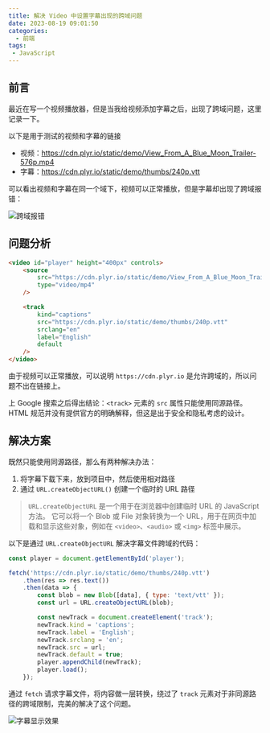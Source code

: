 ```yaml
---
title: 解决 Video 中设置字幕出现的跨域问题
date: 2023-08-19 09:01:50
categories: 
  - 前端
tags:
 - JavaScript
---
```


## 前言
最近在写一个视频播放器，但是当我给视频添加字幕之后，出现了跨域问题，这里记录一下。

以下是用于测试的视频和字幕的链接

- 视频：https://cdn.plyr.io/static/demo/View_From_A_Blue_Moon_Trailer-576p.mp4
- 字幕：https://cdn.plyr.io/static/demo/thumbs/240p.vtt

可以看出视频和字幕在同一个域下，视频可以正常播放，但是字幕却出现了跨域报错：

![跨域报错](https://image.luckyzh.cn/images/video-track-cors_1.webp)

## 问题分析

```html
<video id="player" height="400px" controls>
    <source
        src="https://cdn.plyr.io/static/demo/View_From_A_Blue_Moon_Trailer-576p.mp4"
        type="video/mp4"
    />

    <track
        kind="captions"
        src="https://cdn.plyr.io/static/demo/thumbs/240p.vtt"
        srclang="en"
        label="English"
        default
    />
</video>
```

由于视频可以正常播放，可以说明 `https://cdn.plyr.io` 是允许跨域的，所以问题不出在链接上。

上 Google 搜索之后得出结论：`<track>` 元素的 `src` 属性只能使用同源路径。HTML 规范并没有提供官方的明确解释，但这是出于安全和隐私考虑的设计。

## 解决方案

既然只能使用同源路径，那么有两种解决办法：

1. 将字幕下载下来，放到项目中，然后使用相对路径
2. 通过 `URL.createObjectURL()` 创建一个临时的 URL 路径

> `URL.createObjectURL` 是一个用于在浏览器中创建临时 URL 的 JavaScript 方法。
> 它可以将一个 Blob 或 File 对象转换为一个 URL，用于在网页中加载和显示这些对象，例如在 `<video>`、`<audio>` 或 `<img>` 标签中展示。

以下是通过 `URL.createObjectURL` 解决字幕文件跨域的代码：

```js
const player = document.getElementById('player');

fetch('https://cdn.plyr.io/static/demo/thumbs/240p.vtt')
    .then(res => res.text())
    .then(data => {
        const blob = new Blob([data], { type: 'text/vtt' });
        const url = URL.createObjectURL(blob);

        const newTrack = document.createElement('track');
        newTrack.kind = 'captions';
        newTrack.label = 'English';
        newTrack.srclang = 'en';
        newTrack.src = url;
        newTrack.default = true;
        player.appendChild(newTrack);
        player.load();
    });
```

通过 `fetch` 请求字幕文件，将内容做一层转换，绕过了 `track` 元素对于非同源路径的跨域限制，完美的解决了这个问题。  

![字幕显示效果](https://image.luckyzh.cn/images/video-track-cors_2.webp)